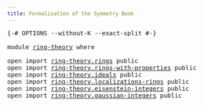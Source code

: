 ```yaml
---
title: Formalisation of the Symmetry Book
---
```


<pre class="Agda"><a id="60" class="Symbol">{-#</a> <a id="64" class="Keyword">OPTIONS</a> <a id="72" class="Pragma">--without-K</a> <a id="84" class="Pragma">--exact-split</a> <a id="98" class="Symbol">#-}</a>

<a id="103" class="Keyword">module</a> <a id="110" href="ring-theory.html" class="Module">ring-theory</a> <a id="122" class="Keyword">where</a>

<a id="129" class="Keyword">open</a> <a id="134" class="Keyword">import</a> <a id="141" href="ring-theory.rings.html" class="Module">ring-theory.rings</a> <a id="159" class="Keyword">public</a>
<a id="166" class="Keyword">open</a> <a id="171" class="Keyword">import</a> <a id="178" href="ring-theory.rings-with-properties.html" class="Module">ring-theory.rings-with-properties</a> <a id="212" class="Keyword">public</a>
<a id="219" class="Keyword">open</a> <a id="224" class="Keyword">import</a> <a id="231" href="ring-theory.ideals.html" class="Module">ring-theory.ideals</a> <a id="250" class="Keyword">public</a>
<a id="257" class="Keyword">open</a> <a id="262" class="Keyword">import</a> <a id="269" href="ring-theory.localizations-rings.html" class="Module">ring-theory.localizations-rings</a> <a id="301" class="Keyword">public</a>
<a id="308" class="Keyword">open</a> <a id="313" class="Keyword">import</a> <a id="320" href="ring-theory.eisenstein-integers.html" class="Module">ring-theory.eisenstein-integers</a> <a id="352" class="Keyword">public</a>
<a id="359" class="Keyword">open</a> <a id="364" class="Keyword">import</a> <a id="371" href="ring-theory.gaussian-integers.html" class="Module">ring-theory.gaussian-integers</a> <a id="401" class="Keyword">public</a>
</pre>